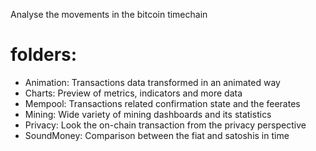 Analyse the movements in the bitcoin timechain

# folders:
- Animation: Transactions data transformed in an animated way
- Charts: Preview of metrics, indicators and more data
- Mempool: Transactions related confirmation state and the feerates
- Mining: Wide variety of mining dashboards and its statistics 
- Privacy: Look the on-chain transaction from the privacy perspective
- SoundMoney: Comparison between the fiat and satoshis in time